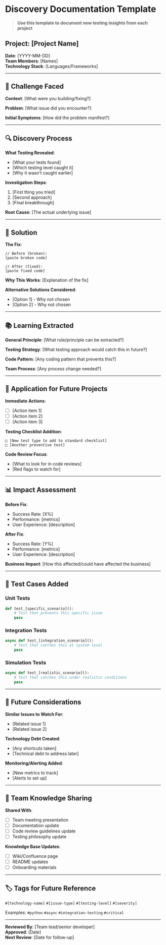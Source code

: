 # Discovery Documentation Template

> **Use this template to document new testing insights from each project**

## **Project**: [Project Name]
**Date**: [YYYY-MM-DD]  
**Team Members**: [Names]  
**Technology Stack**: [Languages/Frameworks]

---

## 🎯 **Challenge Faced**

**Context**: [What were you building/fixing?]

**Problem**: [What issue did you encounter?]

**Initial Symptoms**: [How did the problem manifest?]

---

## 🔍 **Discovery Process**

**What Testing Revealed**:
- [What your tests found]
- [Which testing level caught it]
- [Why it wasn't caught earlier]

**Investigation Steps**:
1. [First thing you tried]
2. [Second approach]
3. [Final breakthrough]

**Root Cause**: [The actual underlying issue]

---

## 🔧 **Solution**

**The Fix**:
```code
// Before (broken):
[paste broken code]

// After (fixed):
[paste fixed code]
```

**Why This Works**: [Explanation of the fix]

**Alternative Solutions Considered**:
- [Option 1] - Why not chosen
- [Option 2] - Why not chosen

---

## 📚 **Learning Extracted**

**General Principle**: [What rule/principle can be extracted?]

**Testing Strategy**: [What testing approach would catch this in future?]

**Code Pattern**: [Any coding pattern that prevents this?]

**Team Process**: [Any process change needed?]

---

## 🚀 **Application for Future Projects**

**Immediate Actions**:
- [ ] [Action item 1]
- [ ] [Action item 2]
- [ ] [Action item 3]

**Testing Checklist Addition**:
```
□ [New test type to add to standard checklist]
□ [Another preventive test]
```

**Code Review Focus**:
- [What to look for in code reviews]
- [Red flags to watch for]

---

## 📊 **Impact Assessment**

**Before Fix**:
- Success Rate: [X%]
- Performance: [metrics]
- User Experience: [description]

**After Fix**:
- Success Rate: [Y%]
- Performance: [metrics]
- User Experience: [description]

**Business Impact**: [How this affected/could have affected the business]

---

## 🧪 **Test Cases Added**

### **Unit Tests**
```python
def test_[specific_scenario]():
    # Test that prevents this specific issue
    pass
```

### **Integration Tests**
```python
async def test_[integration_scenario]():
    # Test that catches this at system level
    pass
```

### **Simulation Tests**
```python
async def test_[realistic_scenario]():
    # Test that catches this under realistic conditions
    pass
```

---

## 🔮 **Future Considerations**

**Similar Issues to Watch For**:
- [Related issue 1]
- [Related issue 2]

**Technology Debt Created**:
- [Any shortcuts taken]
- [Technical debt to address later]

**Monitoring/Alerting Added**:
- [New metrics to track]
- [Alerts to set up]

---

## 📝 **Team Knowledge Sharing**

**Shared With**:
- [ ] Team meeting presentation
- [ ] Documentation update
- [ ] Code review guidelines update
- [ ] Testing philosophy update

**Knowledge Base Updates**:
- [ ] Wiki/Confluence page
- [ ] README updates
- [ ] Onboarding materials

---

## 🏷️ **Tags for Future Reference**

`#[technology-name]` `#[issue-type]` `#[testing-level]` `#[severity]`

Examples: `#python` `#async` `#integration-testing` `#critical`

---

**Reviewed By**: [Team lead/senior developer]  
**Approved**: [Date]  
**Next Review**: [Date for follow-up]
